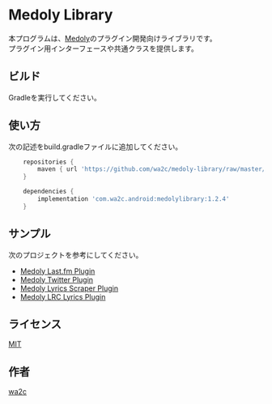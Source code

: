 Medoly Library
==============

本プログラムは、[Medoly](https://play.google.com/store/apps/details?id=com.wa2c.android.medoly)のプラグイン開発向けライブラリです。  
プラグイン用インターフェースや共通クラスを提供します。

## ビルド

Gradleを実行してください。

## 使い方

次の記述をbuild.gradleファイルに追加してください。

```gradle
    repositories {
        maven { url 'https://github.com/wa2c/medoly-library/raw/master/repository/' }
    }

    dependencies {
        implementation 'com.wa2c.android:medolylibrary:1.2.4'
    }
```

## サンプル

次のプロジェクトを参考にしてください。

* [Medoly Last.fm Plugin](https://github.com/wa2c/medoly-lastfm-plugin)
* [Medoly Twitter Plugin](https://github.com/wa2c/medoly-twitter-plugin)
* [Medoly Lyrics Scraper Plugin](https://github.com/wa2c/medoly-lyrics-scraper-plugin)
* [Medoly LRC Lyrics Plugin](https://github.com/wa2c/medoly-lrc-lyrics-plugin)

## ライセンス

[MIT](https://raw.githubusercontent.com/wa2c/medoly-library/master/LICENSE.txt)

## 作者

[wa2c](https://github.com/wa2c)
